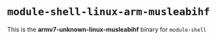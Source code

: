 # `module-shell-linux-arm-musleabihf`

This is the **armv7-unknown-linux-musleabihf** binary for `module-shell`

